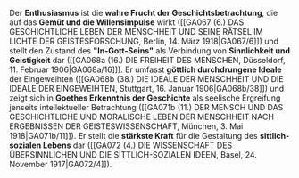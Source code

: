 
Der **Enthusiasmus** ist die **wahre Frucht der Geschichtsbetrachtung**, die auf das **Gemüt und die Willensimpulse** wirkt ([[GA067 (6.) DAS GESCHICHTLICHE LEBEN DER MENSCHHEIT UND SEINE RÄTSEL IM LICHTE DER GEISTESFORSCHUNG, Berlin, 14. März 1918|GA067/6]]) und stellt den Zustand des **"In-Gott-Seins"** als Verbindung von **Sinnlichkeit und Geistigkeit** dar ([[GA068a (16.) DIE FREIHEIT DES MENSCHEN, Düsseldorf, 11. Februar 1906|GA068a/16]]). Er umfasst **göttlich durchdrungene Ideale** der Eingeweihten ([[GA068b (38.) DIE IDEALE DER MENSCHHEIT UND DIE IDEALE DER EINGEWEIHTEN, Stuttgart, 16. Januar 1906|GA068b/38]]) und zeigt sich in **Goethes Erkenntnis der Geschichte** als seelische Ergreifung jenseits intellektueller Betrachtung ([[GA071b (11.) DER MENSCH UND DAS GESCHICHTLICHE UND MORALISCHE LEBEN DER MENSCHHEIT NACH ERGEBNISSEN DER GEISTESWISSENSCHAFT, München, 3. Mai 1918|GA071b/11]]). Er stellt die **stärkste Kraft** für die Gestaltung des **sittlich-sozialen Lebens** dar ([[GA072 (4.) DIE WISSENSCHAFT DES ÜBERSINNLICHEN UND DIE SITTLICH-SOZIALEN IDEEN, Basel, 24. November 1917|GA072/4]]).
